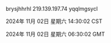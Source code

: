 brysjhhrhl 219.139.197.74 yqqlmgsycl

2024年 11月 02日 星期六 14:30:02 CST

2024年 11月 02日 星期六 06:30:02 GMT
